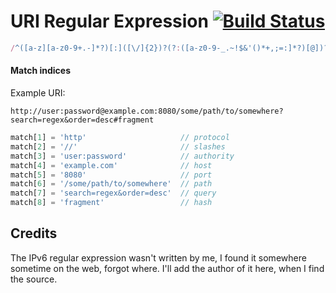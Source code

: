 # URI Regular Expression [![Build Status](https://travis-ci.org/jhermsmeier/uri.regex.png?branch=master)](https://travis-ci.org/jhermsmeier/uri.regex)

```javascript
/^([a-z][a-z0-9+.-]*?)[:]([\/]{2})?(?:([a-z0-9-_.~!$&'()*+,;=:]*?)[@])?((?:[a-z0-9-._~%!$&'()*+,;=]*?)|(?:(?:[1-9]?[0-9]|1[0-9]{2}|2[0-4][0-9]|25[0-5])[.]){3}(?:[1-9]?[0-9]|1[0-9]{2}|2[0-4][0-9]|25[0-5])|(?:(?:(?:(?:[0-9a-f]{1,4}:){7}(?:[0-9a-f]{1,4}|:))|(?:(?:[0-9a-f]{1,4}:){6}(?::[0-9a-f]{1,4}|(?:(?:25[0-5]|2[0-4]\d|1\d\d|[1-9]?\d)(?:\.(?:25[0-5]|2[0-4]\d|1\d\d|[1-9]?\d)){3})|:))|(?:(?:[0-9a-f]{1,4}:){5}(?:(?:(?::[0-9a-f]{1,4}){1,2})|:(?:(?:25[0-5]|2[0-4]\d|1\d\d|[1-9]?\d)(?:\.(?:25[0-5]|2[0-4]\d|1\d\d|[1-9]?\d)){3})|:))|(?:(?:[0-9a-f]{1,4}:){4}(?:(?:(?::[0-9a-f]{1,4}){1,3})|(?:(?::[0-9a-f]{1,4})?:(?:(?:25[0-5]|2[0-4]\d|1\d\d|[1-9]?\d)(?:\.(?:25[0-5]|2[0-4]\d|1\d\d|[1-9]?\d)){3}))|:))|(?:(?:[0-9a-f]{1,4}:){3}(?:(?:(?::[0-9a-f]{1,4}){1,4})|(?:(?::[0-9a-f]{1,4}){0,2}:(?:(?:25[0-5]|2[0-4]\d|1\d\d|[1-9]?\d)(?:\.(?:25[0-5]|2[0-4]\d|1\d\d|[1-9]?\d)){3}))|:))|(?:(?:[0-9a-f]{1,4}:){2}(?:(?:(?::[0-9a-f]{1,4}){1,5})|(?:(?::[0-9a-f]{1,4}){0,3}:(?:(?:25[0-5]|2[0-4]\d|1\d\d|[1-9]?\d)(?:\.(?:25[0-5]|2[0-4]\d|1\d\d|[1-9]?\d)){3}))|:))|(?:(?:[0-9a-f]{1,4}:){1}(?:(?:(?::[0-9a-f]{1,4}){1,6})|(?:(?::[0-9a-f]{1,4}){0,4}:(?:(?:25[0-5]|2[0-4]\d|1\d\d|[1-9]?\d)(?:\.(?:25[0-5]|2[0-4]\d|1\d\d|[1-9]?\d)){3}))|:))|(?::(?:(?:(?::[0-9a-f]{1,4}){1,7})|(?:(?::[0-9a-f]{1,4}){0,5}:(?:(?:25[0-5]|2[0-4]\d|1\d\d|[1-9]?\d)(?:\.(?:25[0-5]|2[0-4]\d|1\d\d|[1-9]?\d)){3}))|:)))(?:%.+)?))(?:[:]([0-9]+?))?(?:([:\/][a-z0-9-._~!$&'()*+,;=%:@\/]*?))?(?:[?]([\/?a-z0-9-._~!$&'()*+,;=%:@]*?))?(?:#([a-z0-9-._~%:@!$&'()*+,;=]*))?$/i
```

#### Match indices

Example URI:
```
http://user:password@example.com:8080/some/path/to/somewhere?search=regex&order=desc#fragment
```

```javascript
match[1] = 'http'                     // protocol
match[2] = '//'                       // slashes
match[3] = 'user:password'            // authority
match[4] = 'example.com'              // host
match[5] = '8080'                     // port
match[6] = '/some/path/to/somewhere'  // path
match[7] = 'search=regex&order=desc'  // query
match[8] = 'fragment'                 // hash
```

## Credits

The IPv6 regular expression wasn't written by me, I found it somewhere sometime on the web, forgot where.
I'll add the author of it here, when I find the source.
